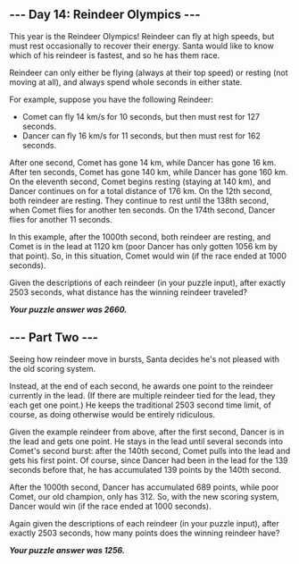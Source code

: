 ## --- Day 14: Reindeer Olympics ---

This year is the Reindeer Olympics! Reindeer can fly at high speeds, but must rest occasionally to recover their energy. Santa would like to know which of his reindeer is fastest, and so he has them race.

Reindeer can only either be flying (always at their top speed) or resting (not moving at all), and always spend whole seconds in either state.

For example, suppose you have the following Reindeer:

- Comet can fly 14 km/s for 10 seconds, but then must rest for 127 seconds.
- Dancer can fly 16 km/s for 11 seconds, but then must rest for 162 seconds.

After one second, Comet has gone 14 km, while Dancer has gone 16 km. After ten seconds, Comet has gone 140 km, while Dancer has gone 160 km. On the eleventh second, Comet begins resting (staying at 140 km), and Dancer continues on for a total distance of 176 km. On the 12th second, both reindeer are resting. They continue to rest until the 138th second, when Comet flies for another ten seconds. On the 174th second, Dancer flies for another 11 seconds.

In this example, after the 1000th second, both reindeer are resting, and Comet is in the lead at 1120 km (poor Dancer has only gotten 1056 km by that point). So, in this situation, Comet would win (if the race ended at 1000 seconds).

Given the descriptions of each reindeer (in your puzzle input), after exactly 2503 seconds, what distance has the winning reindeer traveled?

**_Your puzzle answer was 2660._**

## --- Part Two ---

Seeing how reindeer move in bursts, Santa decides he's not pleased with the old scoring system.

Instead, at the end of each second, he awards one point to the reindeer currently in the lead. (If there are multiple reindeer tied for the lead, they each get one point.) He keeps the traditional 2503 second time limit, of course, as doing otherwise would be entirely ridiculous.

Given the example reindeer from above, after the first second, Dancer is in the lead and gets one point. He stays in the lead until several seconds into Comet's second burst: after the 140th second, Comet pulls into the lead and gets his first point. Of course, since Dancer had been in the lead for the 139 seconds before that, he has accumulated 139 points by the 140th second.

After the 1000th second, Dancer has accumulated 689 points, while poor Comet, our old champion, only has 312. So, with the new scoring system, Dancer would win (if the race ended at 1000 seconds).

Again given the descriptions of each reindeer (in your puzzle input), after exactly 2503 seconds, how many points does the winning reindeer have?

**_Your puzzle answer was 1256._**